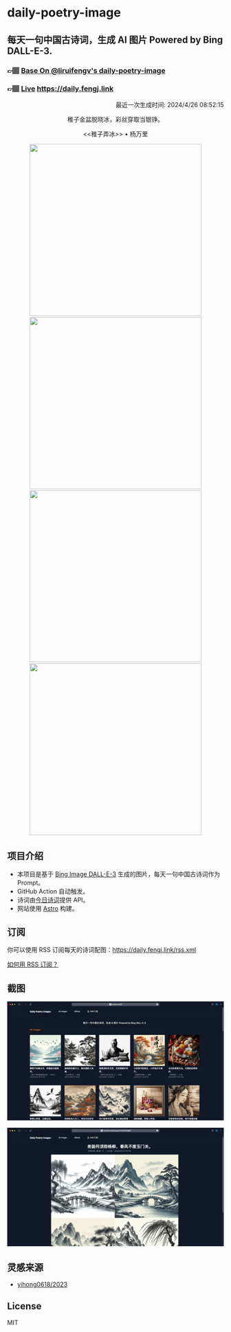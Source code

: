 
# daily-poetry-image

## 每天一句中国古诗词，生成 AI 图片 Powered by Bing DALL-E-3.

### 👉🏽 [Base On @liruifengv's daily-poetry-image](https://github.com/liruifengv/daily-poetry-image)

### 👉🏽 [Live](https://daily.fengj.link) https://daily.fengj.link

<p align="right">
  最近一次生成时间: 2024/4/26 08:52:15
</p>
<p align="center">
稚子金盆脱晓冰，彩丝穿取当银铮。
</p>
<p align="center">
<<稚子弄冰>> • 杨万里
</p>
<p align="center">
<img src="https://tse4.mm.bing.net/th/id/OIG4.5LoRkgAEGA_75oxTi4GF" height="400" width="400" />
<img src="https://tse4.mm.bing.net/th/id/OIG4.uI2mULfWSagjoGj0S3VV" height="400" width="400" />
<img src="https://tse4.mm.bing.net/th/id/OIG4.je8ckz0stXejClSnZMKq" height="400" width="400" />
<img src="https://tse3.mm.bing.net/th/id/OIG4.Jf7tsYHN2Cn7Zg5IZMPz" height="400" width="400" />
</p>

## 项目介绍

-   本项目是基于 [Bing Image DALL-E-3](https://www.bing.com/images/create) 生成的图片，每天一句中国古诗词作为 Prompt。
-   GitHub Action 自动触发。
-   诗词由[今日诗词](https://www.jinrishici.com/)提供 API。
-   网站使用 [Astro](https://astro.build) 构建。

## 订阅

你可以使用 RSS 订阅每天的诗词配图：https://daily.fengj.link/rss.xml

[如何用 RSS 订阅？](https://zhuanlan.zhihu.com/p/55026716)

## 截图

![图片列表](./screenshots/Snipaste_2023-12-28_21-00-26.png)

![图片详情](./screenshots/Snipaste_2023-12-28_21-00-53.png)

## 灵感来源

-   [yihong0618/2023](https://github.com/yihong0618/2023)

## License

MIT
